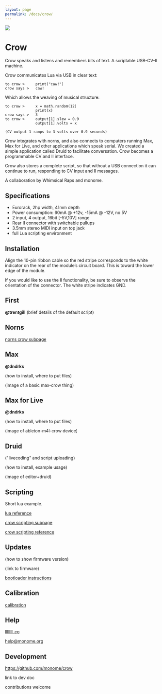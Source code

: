 ```yaml
---
layout: page
permalink: /docs/crow/
---
```


![](/images/crow.jpg)

# Crow

Crow speaks and listens and remembers bits of text. A scriptable USB-CV-II machine.

Crow communicates Lua via USB in clear text:

```
to crow >     print("caw!")
crow says >   caw!
```

Which allows the weaving of musical structure:

```
to crow >     x = math.random(12)
              print(x)
crow says >   3
to crow >     output[1].slew = 0.9
              output[1].volts = x

(CV output 1 ramps to 3 volts over 0.9 seconds)
```

Crow integrates with norns, and also connects to computers running Max, Max for Live, and other applications which speak serial. We created a simple application called Druid to facilitate conversation. Crow becomes a programmable CV and II interface.

Crow also stores a complete script, so that without a USB connection it can continue to run, responding to CV input and II messages.

A collaboration by Whimsical Raps and monome.


## Specifications

- Eurorack, 2hp width, 41mm depth
- Power consumption: 60mA @ +12v, -15mA @ -12V, no 5V
- 2 input, 4 output, 16bit [-5V,10V] range
- Rear II connector with switchable pullups
- 3.5mm stereo MIDI input on top jack
- full Lua scripting environment


## Installation

Align the 10-pin ribbon cable so the red stripe corresponds to the white indicator on the rear of the module’s circuit board. This is toward the lower edge of the module.

If you would like to use the II functionality, be sure to observe the orientation of the connector. The white stripe indicates GND.


## First

**@trentgill** (brief details of the default script)


## Norns

[norns crow subpage](norns)

## Max

**@dndrks**

(how to install, where to put files)

(image of a basic max-crow thing)


## Max for Live

**@dndrks**

(how to install, where to put files)

(image of ableton-m4l-crow device)


## Druid

("livecoding" and script uploading)

(how to install, example usage)

(image of editor+druid)


## Scripting

Short lua example.

[lua reference]()

[crow scripting subpage](scripting)

[crow scripting reference](scripting-reference)


## Updates

(how to show firmware version)

(link to firmware)

[bootloader instructions](bootloader)


## Calibration

[calibration](calibration)


## Help

[llllllll.co](https://llllllll.co)

help@monome.org


## Development

https://github.com/monome/crow

link to dev doc

contributions welcome
